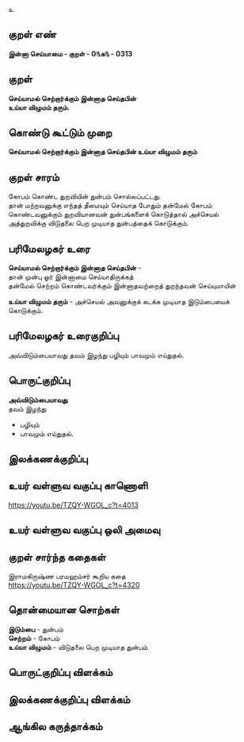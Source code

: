 உ

## குறள் எண் 

**இன்னா செய்யாமை - குறள் - 0௩க௩ - 0313**  

## குறள் 

**செய்யாமல் செற்றார்க்கும் இன்னாத செய்தபின்  
உய்யா விழுமம் தரும்.**

## கொண்டு கூட்டும் முறை

**செய்யாமல் செற்றார்க்கும் இன்னாத செய்தபின் உய்யா விழுமம் தரும்** 

## குறள் சாரம் 

கோபம் கொண்ட துறவியின் துன்பம் சொல்லப்பட்டது.  
தான் மற்றவனுக்கு எந்தத் தீமையும் செய்யாத போதும் தன்மேல் கோபம் கொண்டவனுக்கும் துறவியானவன் துன்பங்களைக் கொடுத்தால் அச்செயல் அத்துறவிக்கு விடுதலை பெற முடியாத துன்பத்தைக் கொடுக்கும். 

## பரிமேலழகர் உரை

**செய்யாமல் செற்றார்க்கும் இன்னாத செய்தபின்** -   
தான் முன்பு ஓர் இன்னாமை செய்யாதிருக்கத்   
தன்மேல் செற்றம் கொண்டவர்க்கும் இன்னாதவற்றைத் துறந்தவன் செய்யுமாயின்   

**உய்யா விழுமம் தரும்** - அச்செயல் அவனுக்குக் கடக்க முடியாத இடும்பையைக் கொடுக்கும். 

## பரிமேலழகர் உரைகுறிப்பு   

அவ்விடும்பையாவது தவம் இழந்து பழியும் பாவமும் எய்துதல்.    

## பொருட்குறிப்பு 

**அவ்விடும்பையாவது**   
தவம் இழந்து   
* பழியும்   
* பாவமும் எய்துதல்.    

## இலக்கணக்குறிப்பு  


## உயர் வள்ளுவ வகுப்பு காணொளி

https://youtu.be/TZQY-WGOL_c?t=4013

## உயர் வள்ளுவ வகுப்பு ஒலி அமைவு 

 
## குறள் சார்ந்த கதைகள் 

இராமகிருஷ்ண பரமஹம்சர் கூறிய கதை  
https://youtu.be/TZQY-WGOL_c?t=4320

## தொன்மையான சொற்கள்

**இடும்பை** - துன்பம்  
**செற்றம்** - கோபம்  
**உய்யா விழுமம்** - விடுதலை பெற முடியாத துன்பம் 

## பொருட்குறிப்பு விளக்கம்


## இலக்கணக்குறிப்பு விளக்கம்


## ஆங்கில கருத்தாக்கம் 


